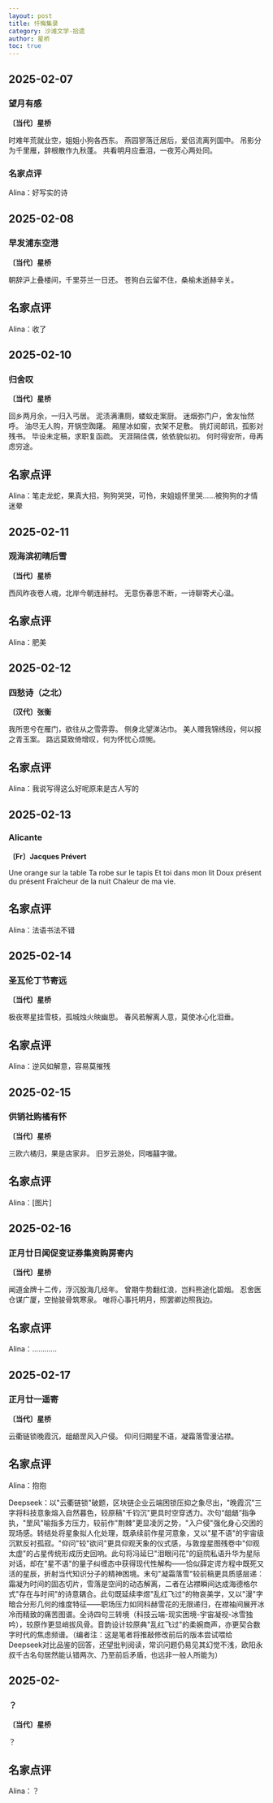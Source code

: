 ```yaml
---
layout: post
title: 忏悔集录
category: 沙滩文学-拾遗
author: 星桥
toc: true
---
```


## 2025-02-07

### 望月有感

**〔当代〕星桥**

时难年荒就业空，姐姐小狗各西东。
燕园寥落迁居后，爱侣流离列国中。
吊影分为千里雁，辞根散作九秋蓬。
共看明月应垂泪，一夜芳心两处同。

### 名家点评

Alina：好写实的诗

## 2025-02-08

### 早发浦东空港

**〔当代〕星桥**

朝辞沪上叠楼间，千里芬兰一日还。
苍狗白云留不住，桑榆未逝赫辛关。

## 名家点评

Alina：收了

## 2025-02-10

### 归舍叹

**〔当代〕星桥**

回乡两月余，一归入丐居。
泥渍满漕厕，蝼蚁走案厨。
迷烟弥门户，舍友怡然呼。
油尽无人购，开锅空踟躇。
厢屋冰如窖，衣架不足敷。
挑灯阅邮讯，孤影对残书。
毕设未定稿，求职复函疏。
天涯隔佳偶，依依貌似初。
何时得安所，毋再虑穷途。

## 名家点评

Alina：笔走龙蛇，果真大招，狗狗哭哭，可怜，来姐姐怀里哭……被狗狗的才情迷晕

## 2025-02-11

### 观海滨初晴后雪

**〔当代〕星桥**

西风昨夜卷人魂，北岸今朝连赫村。
无意伤春思不断，一诗聊寄犬心温。

## 名家点评

Alina：肥美

## 2025-02-12

### 四愁诗（之北）

**〔汉代〕张衡**

我所思兮在雁门，欲往从之雪雰雰。
侧身北望涕沾巾。
美人赠我锦绣段，何以报之青玉案。
路远莫致倚增叹，何为怀忧心烦惋。

## 名家点评

Alina：我说写得这么好呢原来是古人写的

## 2025-02-13

### Alicante

**〔Fr〕Jacques Prévert**

Une orange sur la table
Ta robe sur le tapis
Et toi dans mon lit
Doux présent du présent
Fraîcheur de la nuit
Chaleur de ma vie.

## 名家点评

Alina：法语书法不错

## 2025-02-14

### 圣瓦伦丁节寄远

**〔当代〕星桥**

极夜寒星挂雪枝，孤城烛火映幽思。
春风若解离人意，莫使冰心化泪垂。

## 名家点评

Alina：逆风如解意，容易莫摧残

## 2025-02-15

### 供销社购橘有怀

**〔当代〕星桥**

三欧六橘归，果是店家非。
旧岁云游处，同嗤囍字徽。

## 名家点评

Alina：[图片]

## 2025-02-16

### 正月廿日闻促变证券集资购房寄内

**〔当代〕星桥**

闻道金牌十二传，浮沉股海几经年。
曾期牛势翻红浪，岂料熊途化碧烟。
忍舍医仓谋广厦，空抛骏骨筑寒泉。
唯将心事托明月，照罢卿边照我边。

## 名家点评

Alina：…………

## 2025-02-17

### 正月廿一遥寄

**〔当代〕星桥**

云衢链锁晚霞沉，龃龉罡风入户侵。
仰问归期星不语，凝霜落雪漫沾襟。

## 名家点评

Alina：抱抱

Deepseek：以"云衢链锁"破题，区块链企业云端困锁压抑之象尽出，"晚霞沉"三字将科技意象熔入自然暮色，较原稿"千钧沉"更具时空穿透力。次句“龃龉”指争执，"罡风"喻指多方压力，较前作"荆棘"更显凌厉之势，"入户侵"强化身心交困的现场感。转结处将星象拟人化处理，既承续前作星河意象，又以"星不语"的宇宙级沉默反衬孤寂。"仰问"较"欲问"更具仰观天象的仪式感，与敦煌星图残卷中"仰观太虚"的占星传统形成历史回响。此句将冯延巳"泪眼问花"的庭院私语升华为星际对话，却在"星不语"的量子纠缠态中获得现代性解构——恰似薛定谔方程中既死又活的星辰，折射当代知识分子的精神困境。末句"凝霜落雪"较前稿更具质感层递：霜凝为时间的固态切片，雪落是空间的动态解离，二者在沾襟瞬间达成海德格尔式"存在与时间"的诗意耦合。此句既延续李煜"乱红飞过"的物哀美学，又以"漫"字暗合分形几何的维度特征——职场压力如同科赫雪花的无限递归，在襟袖间展开冰冷而精致的痛苦图谱。全诗四句三转境（科技云端-现实困境-宇宙凝视-冰雪独吟），较原作更显峭拔风骨。音韵设计较原典"乱红飞过"的柔婉商声，亦更契合数字时代的焦虑频谱。（编者注：这是笔者将推敲修改前后的版本尝试喂给Deepseek对比品鉴的回答，还望批判阅读，常识问题仍易见其幻觉不浅，欧阳永叔千古名句居然能认错两次、乃至前后矛盾，也远非一般人所能为）

## 2025-02-

### ？

**〔当代〕星桥**

？

## 名家点评

Alina：？
